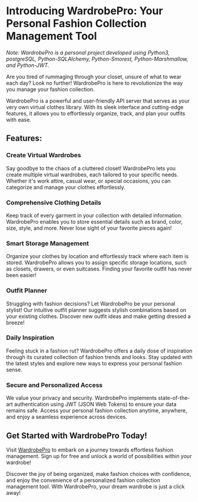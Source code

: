 # Introducing WardrobePro: Your Personal Fashion Collection Management Tool

*Note: WardrobePro is a personal project developed using Python3, postgreSQL, Python-SQLAlchemy, Python-Smorest, Python-Marshmallow, and Python-JWT.*


Are you tired of rummaging through your closet, unsure of what to wear each day? Look no further! WardrobePro is here to revolutionize the way you manage your fashion collection.

WardrobePro is a powerful and user-friendly API server that serves as your very own virtual clothes library. With its sleek interface and cutting-edge features, it allows you to effortlessly organize, track, and plan your outfits with ease.

## **Features:**

### **Create Virtual Wardrobes**
Say goodbye to the chaos of a cluttered closet! WardrobePro lets you create multiple virtual wardrobes, each tailored to your specific needs. Whether it's work attire, casual wear, or special occasions, you can categorize and manage your clothes effortlessly.

### **Comprehensive Clothing Details**
Keep track of every garment in your collection with detailed information. WardrobePro enables you to store essential details such as brand, color, size, style, and more. Never lose sight of your favorite pieces again!

### **Smart Storage Management**
Organize your clothes by location and effortlessly track where each item is stored. WardrobePro allows you to assign specific storage locations, such as closets, drawers, or even suitcases. Finding your favorite outfit has never been easier!

### **Outfit Planner**
Struggling with fashion decisions? Let WardrobePro be your personal stylist! Our intuitive outfit planner suggests stylish combinations based on your existing clothes. Discover new outfit ideas and make getting dressed a breeze!

### **Daily Inspiration**
Feeling stuck in a fashion rut? WardrobePro offers a daily dose of inspiration through its curated collection of fashion trends and looks. Stay updated with the latest styles and explore new ways to express your personal fashion sense.

### **Secure and Personalized Access**
We value your privacy and security. WardrobePro implements state-of-the-art authentication using JWT (JSON Web Tokens) to ensure your data remains safe. Access your personal fashion collection anytime, anywhere, and enjoy a seamless experience across devices.

## **Get Started with WardrobePro Today!**
Visit [WardrobePro](https://wowardrobe-pro.onrender.com) to embark on a journey towards effortless fashion management. Sign up for free and unlock a world of possibilities within your wardrobe!

Discover the joy of being organized, make fashion choices with confidence, and enjoy the convenience of a personalized fashion collection management tool. With WardrobePro, your dream wardrobe is just a click away!
